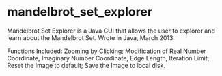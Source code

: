 mandelbrot_set_explorer
=======================

Mandelbrot Set Explorer is a Java GUI that allows the user to explorer and learn about the Mandelbrot Set. Wrote in Java, March 2013.

Functions Included: Zooming by Clicking;
                    Modification of Real Number Coordinate, Imaginary Number Coordinate, Edge Length, Iteration Limit;
                    Reset the Image to default;
                    Save the Image to local disk.
